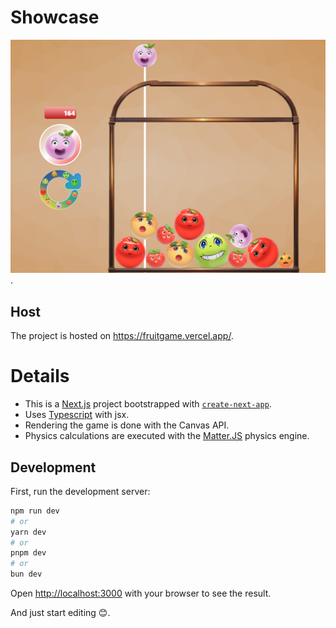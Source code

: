 # Showcase

![Image showcasing the game with all the fruits](public/sample.png).

## Host

The project is hosted on https://fruitgame.vercel.app/.

# Details

-   This is a [Next.js](https://nextjs.org/) project bootstrapped with [`create-next-app`](https://github.com/vercel/next.js/tree/canary/packages/create-next-app).
-   Uses [Typescript](https://www.typescriptlang.org/) with jsx.
-   Rendering the game is done with the Canvas API.
-   Physics calculations are executed with the [Matter.JS](https://brm.io/matter-js/) physics engine.

## Development

First, run the development server:

```bash
npm run dev
# or
yarn dev
# or
pnpm dev
# or
bun dev
```

Open [http://localhost:3000](http://localhost:3000) with your browser to see the result.

And just start editing 😊.
